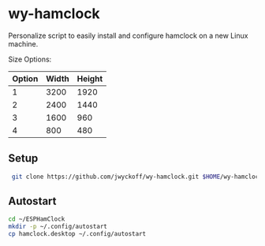 # wy-hamclock

Personalize script to easily install and configure hamclock on a new Linux machine.

Size Options:

| Option | Width | Height |
| ------ | ----- | ------ |
| 1      | 3200  | 1920   |
| 2      | 2400  | 1440   |
| 3      | 1600  | 960    |
| 4      | 800   | 480    |

## Setup

```bash
 git clone https://github.com/jwyckoff/wy-hamclock.git $HOME/wy-hamclock && cd $HOME/wy-hamclock && bash $HOME/wy-hamclock/wy.sh
```


## Autostart

```bash
cd ~/ESPHamClock
mkdir -p ~/.config/autostart
cp hamclock.desktop ~/.config/autostart
```

